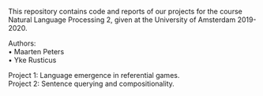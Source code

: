 This repository contains code and reports of our projects for the course Natural Language Processing 2, given at the University of Amsterdam 2019-2020.

Authors: <br>
• Maarten Peters <br>
• Yke Rusticus

Project 1: Language emergence in referential games. <br>
Project 2: Sentence querying and compositionality.
